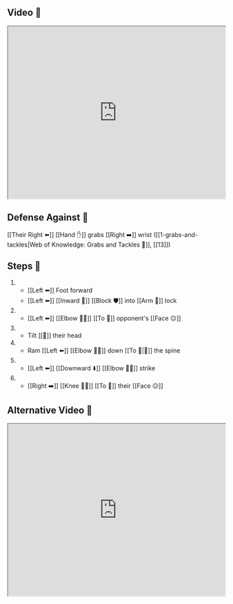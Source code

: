 ## Video 🎥

<iframe src="https://www.youtube.com/embed/FFs9y-bd4ks" width="100%" height="400"></iframe>

## Defense Against 🤺

[[Their Right ⬅️]] [[Hand ✋]] grabs [[Right ➡️]] wrist ([[1-grabs-and-tackles|Web of Knowledge: Grabs and Tackles 🤝]], [[13]])

## Steps 👣

1. - [[Left ⬅️]] Foot forward
    - [[Left ⬅️]] [[Inward 🔽]] [[Block 🛡️]] into [[Arm 💪]] lock
2. - [[Left ⬅️]] [[Elbow 💪💥]] [[To 🎯]] opponent's [[Face 😐]]
3. - Tilt [[🎯]] their head
4. - Ram [[Left ⬅️]] [[Elbow 💪💥]] down [[To 🎯|🎯]] the spine
5. - [[Left ⬅️]] [[Downward ⬇️]] [[Elbow 💪💥]] strike
6. - [[Right ➡️]] [[Knee 🦵💥]] [[To 🎯]] their [[Face 😐]]

## Alternative Video 🎥

<iframe src="https://www.youtube.com/embed/1qt9F2ogbMA?start=25" width="100%" height="400"></iframe>